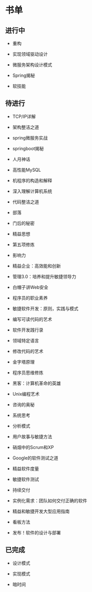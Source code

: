 # 书单

## 进行中

* 重构

* 实现领域驱动设计

* 微服务架构设计模式

* Spring揭秘

* 软技能

## 待进行

* TCP/IP详解

* 架构整洁之道

* spring微服务实战

* springboot揭秘

* 人月神话

* 高性能MySQL

* 机程序的构造和解释

* 深入理解计算机系统

* 代码整洁之道

* 部落

* 门后的秘密

* 精益思想

* 第五项修炼

* 影响力

* 精益企业：高效能和创新

* 管理3.0：培养和提升敏捷领导力

* 白帽子讲Web安全

* 程序员的职业素养

* 敏捷软件开发：原则，实践与模式

* 编写可读代码的艺术

* 软件开发践行录

* 领域特定语言

* 修改代码的艺术

* 金字塔原理

* 程序员思维修炼

* 黑客：计算机革命的英雄

* Unix编程艺术

* 咨询的奥秘

* 系统思考

* 分析模式

* 用户故事与敏捷方法

* 硝烟中的Scrum和XP

* Google的软件测试之道

* 精益软件度量

* 敏捷软件测试

* 持续交付
* 实例化需求：团队如何交付正确的软件

* 精益和敏捷开发大型应用指南

* 看板方法

* 发布！软件的设计与部署

## 已完成

* 设计模式

* 实现模式

* 暗时间